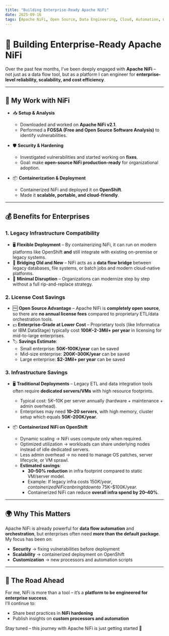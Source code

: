 ```yaml
---
title: "Building Enterprise-Ready Apache NiFi"
date: 2025-09-16
tags: [Apache NiFi, Open Source, Data Engineering, Cloud, Automation, OpenShift, Shell Scripting, Cost Optimization]
---
```


# 🚀 Building Enterprise-Ready Apache NiFi  

Over the past few months, I’ve been deeply engaged with **Apache NiFi** – not just as a data flow tool, but as a platform I can engineer for **enterprise-level reliability, scalability, and cost efficiency**.  

---

## 🔧 My Work with NiFi  

- 📥 **Setup & Analysis**  
  - Downloaded and worked on **Apache NiFi v2.1**.  
  - Performed a **FOSSA (Free and Open Source Software Analysis)** to identify vulnerabilities.  

- 🛡️ **Security & Hardening**  
  - Investigated vulnerabilities and started working on **fixes**.  
  - Goal: make **open-source NiFi production-ready** for organizational adoption.  

- 📦 **Containerization & Deployment**  
  - Containerized NiFi and deployed it on **OpenShift**.  
  - Made it **scalable, portable, and cloud-friendly**.  

---

## 💰 Benefits for Enterprises  

### 1. Legacy Infrastructure Compatibility  
- 🖥️ **Flexible Deployment** – By containerizing NiFi, it can run on modern platforms like OpenShift **and** still integrate with existing on-premise or legacy systems.  
- 🔌 **Bridging Old and New** – NiFi acts as a **data flow bridge** between legacy databases, file systems, or batch jobs and modern cloud-native platforms.  
- 🔄 **Minimal Disruption** – Organizations can modernize step by step without a full rip-and-replace strategy.  

### 2. License Cost Savings  
- 🆓 **Open Source Advantage** – Apache NiFi is **completely open source**, so there are **no annual license fees** compared to proprietary ETL/data orchestration tools.  
- 💵 **Enterprise-Grade at Lower Cost** – Proprietary tools (like Informatica or IBM DataStage) typically cost **$100K–$2-3Mil+ per year** in licensing for mid-to-large enterprises.  
- 🏷️ **Savings Estimate**:  
  - Small enterprise: **$50K–$100K/year** can be saved  
  - Mid-size enterprise: **$200K–$300K/year** can be saved  
  - Large enterprise: **$2-3Mil+ per year** can be saved  

### 3. Infrastructure Savings  
- 🖥️ **Traditional Deployments** – Legacy ETL and data integration tools often require **dedicated servers/VMs** with high resource footprints.  
  - Typical cost: $5K–$10K per server annually (hardware + maintenance + admin overhead).  
  - Enterprises may need **10–20 servers**, with high memory, cluster setup which equals **$50K–$200K/year**.  

- 📦 **Containerized NiFi on OpenShift**  
  - Dynamic scaling → NiFi uses compute only when required.  
  - Optimized utilization → workloads can share underlying nodes instead of idle dedicated servers.  
  - Less admin overhead → no need to manage OS patches, server lifecycle, or VM sprawl.  
  - **Estimated savings**:  
    - **30–50% reduction** in infra footprint compared to static VM/server model.  
    - Example: If legacy infra costs $150K/year, containerized NiFi can bring it down to ~$75K–$100K/year.  
	- Containerized NiFi can reduce **overall infra spend by 20–40%**.  

---

## 🌍 Why This Matters  

Apache NiFi is already powerful for **data flow automation** and **orchestration**, but enterprises often need **more than the default package**.  
My focus has been on:  

- **Security** → fixing vulnerabilities before deployment  
- **Scalability** → containerized deployment on OpenShift  
- **Customization** → new processors and automation scripts  
---

## 🔭 The Road Ahead  

For me, NiFi is more than a tool – it’s a **platform to be engineered for enterprise success**.  
I’ll continue to:  

- Share best practices in **NiFi hardening**  
- Publish insights on **custom processors and automation**  

Stay tuned – this journey with Apache NiFi is just getting started 🚀  

